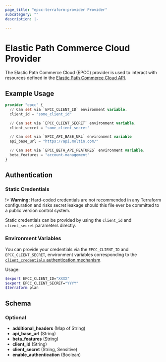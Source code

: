 ```yaml
---
page_title: "epcc-terraform-provider Provider"
subcategory: ""
description: |-
  
---
```


# Elastic Path Commerce Cloud Provider

The Elastic Path Commerce Cloud (EPCC) provider is used to interact with resources defined in the [Elastic Path Commerce Cloud API](https://documentation.elasticpath.com/commerce-cloud/docs/api/).


## Example Usage

```terraform
provider "epcc" {
  // Can set via `EPCC_CLIENT_ID` environment variable.
  client_id = "some_client_id"

  // Can set via `EPCC_CLIENT_SECRET` environment variable.
  client_secret = "some_client_secret"

  // Can set via `EPCC_API_BASE_URL` environment variable
  api_base_url = "https://api.moltin.com/"

  // Can set via `EPCC_BETA_API_FEATURES` environment variable.
  beta_features = "account-management"
}
```


## Authentication

### Static Credentials

!> **Warning:** Hard-coded credentials are not recommended in any Terraform
configuration and risks secret leakage should this file ever be committed to a
public version control system.

Static credentials can be provided by using the `client_id` and `client_secret` parameters directly.

### Environment Variables

You can provide your credentials via the `EPCC_CLIENT_ID` and `EPCC_CLIENT_SECRET`, environment variables corresponding to the
[`client_credentials` authentication mechanism](https://documentation.elasticpath.com/commerce-cloud/docs/api/basics/authentication/client-credential-token.html).


Usage:
```sh
$export EPCC_CLIENT_ID="XXXX"
$export EPCC_CLIENT_SECRET="YYYY"
$terraform plan
```

## Schema

### Optional

- **additional_headers** (Map of String)
- **api_base_url** (String)
- **beta_features** (String)
- **client_id** (String)
- **client_secret** (String, Sensitive)
- **enable_authentication** (Boolean)
